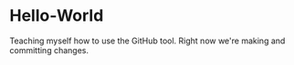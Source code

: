# Hello-World
Teaching myself how to use the GitHub tool. 
Right now we're making and committing changes.  
